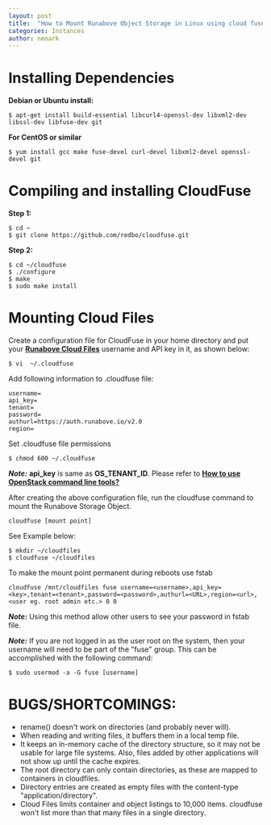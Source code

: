 ```yaml
---
layout: post
title:  "How to Mount Runabove Object Storage in Linux using cloud fuse"
categories: Instances
author: neoark
---
```


Installing Dependencies
======================

**Debian or Ubuntu install:**

    $ apt-get install build-essential libcurl4-openssl-dev libxml2-dev libssl-dev libfuse-dev git

**For CentOS or similar**

    $ yum install gcc make fuse-devel curl-devel libxml2-devel openssl-devel git

Compiling and installing CloudFuse
==================================

**Step 1:**

    $ cd ~
    $ git clone https://github.com/redbo/cloudfuse.git

**Step 2:**

    $ cd ~/cloudfuse
    $ ./configure
    $ make
    $ sudo make install

Mounting Cloud Files
====================
Create a configuration file for CloudFuse in your home directory and put your **[Runabove Cloud Files](https://cloud.runabove.com/horizon/project/access_and_security/api_access/openrc/)** username and API key in it, as shown below:

    $ vi  ~/.cloudfuse 

Add following information to .cloudfuse file:

    username=
    api_key=
    tenant=
    password=
    authurl=https://auth.runabove.io/v2.0
    region=

Set .cloudfuse file permissions

    $ chmod 600 ~/.cloudfuse

***Note:*** **api_key** is same as **OS_TENANT_ID**. Please refer to **[How to use OpenStack command line tools?](https://community.runabove.com/kb/en/instances/use-openstack-command-line-tools.html)**

After creating the above configuration file, run the cloudfuse command to mount the Runabove Storage Object.

    cloudfuse [mount point]

See Example below:

    $ mkdir ~/cloudfiles
    $ cloudfuse ~/cloudfiles

To make the mount point permanent during reboots use fstab

    cloudfuse /mnt/cloudfiles fuse username=<username>,api_key=<key>,tenant=<tenant>,password=<password>,authurl=<URL>,region=<url>,<user eg. root admin etc.> 0 0

***Note:*** Using this method allow other users to see your password in fstab file.

***Note:*** If you are not logged in as the user root on the system, then your username will need to be part of the "fuse" group. This can be accomplished with the following command:

    $ sudo usermod -a -G fuse [username]

BUGS/SHORTCOMINGS:
==================
 - rename() doesn't work on directories (and probably never will).
 - When reading and writing files, it buffers them in a local temp file.
 - It keeps an in-memory cache of the directory structure, so it may not be usable for large file systems.  Also, files added by other applications will not show up until the cache expires.
 - The root directory can only contain directories, as these are mapped to containers in cloudfiles.
 - Directory entries are created as empty files with the content-type "application/directory".
 - Cloud Files limits container and object listings to 10,000 items. cloudfuse won't list more than that many files in a single directory.

